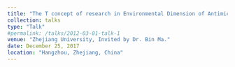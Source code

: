 ```yaml
---
title: "The T concept of research in Environmental Dimension of Antimicrobial Resistance – Perspectives from an interdisciplinary Environmental Scientist in training."
collection: talks
type: "Talk"
#permalink: /talks/2012-03-01-talk-1
venue: "Zhejiang University, Invited by Dr. Bin Ma."
date: December 25, 2017
location: "Hangzhou, Zhejiang, China"
---
```


